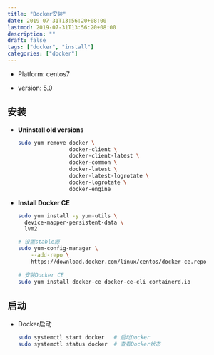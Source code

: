 ```yaml
---
title: "Docker安装"
date: 2019-07-31T13:56:20+08:00
lastmod: 2019-07-31T13:56:20+08:00
description: ""
draft: false
tags: ["docker", "install"]
categories: ["docker"]
---
```

* Platform: centos7

* version: 5.0


## 安装
  * __Uninstall old versions__

    ```bash
    sudo yum remove docker \
                    docker-client \
                    docker-client-latest \
                    docker-common \
                    docker-latest \
                    docker-latest-logrotate \
                    docker-logrotate \
                    docker-engine
    ```


  * __Install Docker CE__

    ```bash
    sudo yum install -y yum-utils \
      device-mapper-persistent-data \
      lvm2
    
    # 设置stable源
    sudo yum-config-manager \
        --add-repo \
        https://download.docker.com/linux/centos/docker-ce.repo
        
    # 安装Docker CE
    sudo yum install docker-ce docker-ce-cli containerd.io
    ```

## 启动
* Docker启动

  ```bash
  sudo systemctl start docker	# 启动Docker
  sudo systemctl status docker	# 查看Docker状态
  ```

    